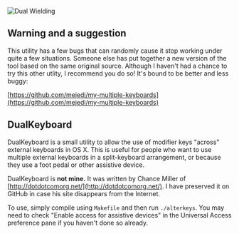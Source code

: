 ![Dual Wielding](dual.jpg)

## Warning and a suggestion

This utility has a few bugs that can randomly cause it stop working under quite a few situations. Someone else has put together a new version of the tool based on the same original source. Although I haven't had a chance to try this other utlity, I recommend you do so! It's bound to be better and less buggy:

[https://github.com/mejedi/my-multiple-keyboards](https://github.com/mejedi/my-multiple-keyboards)

## DualKeyboard

DualKeyboard is a small utility to allow the use of modifier keys "across" external keyboards in OS X. This is useful for people who want to use multiple external keyboards in a split-keyboard arrangement, or because they use a foot pedal or other assistive device.

DualKeyboard is **not mine.** It was written by Chance Miller of [http://dotdotcomorg.net/](http://dotdotcomorg.net/). I have preserved it on GitHub in case his site disappears from the Internet.

To use, simply compile using `Makefile` and then run `./alterkeys`. You may need to check "Enable access for assistive devices" in the Universal Access preference pane if you haven't done so already.
